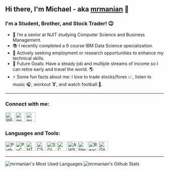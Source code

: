 ## Hi there, I'm Michael - aka [mrmanian][website] 👋

### I'm a Student, Brother, and Stock Trader! 😉
- 🌱 I’m a senior at NJIT studying Computer Science and Business Management.
- 📚 I recently completed a 9 course IBM Data Science specialization.
- 👯 Actively seeking employment or research opportunities to enhance my technical skills.
- 🥅 Future Goals: Have a steady job and multiple streams of income so I can retire early and travel the world. 🌎
- ⚡ Some fun facts about me: I love to trade stocks/forex 📈, listen to music 🎧, workout 🏋, and watch football 🏈.


---

### Connect with me:

[<img align="left" alt="WEBSITE.com" width="30px" src="https://img.icons8.com/fluent/48/000000/globe.png"/>][website]
[<img align="left" alt="mrmanian | LinkedIn" width="30px" src="https://img.icons8.com/color/48/000000/linkedin.png"/>][linkedin]
[<img align="left" alt="mrmanian | Gmail" width="30px" src="https://img.icons8.com/fluent/48/000000/gmail--v1.png"/>][gmail]

<br />
<br />

### Languages and Tools:

<img align="left" alt="Python" width="30px" src="https://img.icons8.com/color/48/000000/python.png"/>
<img align="left" alt="PyCharm" width="30px" src="https://img.icons8.com/color/48/000000/pycharm.png" />
<img align="left" alt="HTML5" width="30px" src="https://img.icons8.com/color/48/000000/html-5.png"/>
<img align="left" alt="CSS3" width="30px" src="https://img.icons8.com/color/48/000000/css3.png"/>
<img align="left" alt="SQL" width="30px" src="https://img.icons8.com/office/16/000000/database.png"/>
<img align="left" alt="C" width="30px" src="https://img.icons8.com/color/48/000000/c-programming.png"/>
<img align="left" alt="AWS" width="30px" src="https://img.icons8.com/color/48/000000/amazon-web-services.png"/>
<img align="left" alt="Heroku" width="30px" src="https://img.icons8.com/color/48/000000/heroku.png"/>
<img align="left" alt="React" width="30px" src="https://img.icons8.com/plasticine/100/000000/react.png"/>
<img align="left" alt="Git" width="30px" src="https://img.icons8.com/color/48/000000/git.png"/>

<br />
<br />

---

<img align="left" alt="mrmanian's Most Used Languages" src="https://github-readme-stats.vercel.app/api/top-langs/?username=mrmanian&hide_border=True&theme=default&count_private=true?exclude_repo=IBM-Data-Science-Capstone"/>

<img align="left" alt="mrmanian's Github Stats" src="https://github-readme-stats.vercel.app/api?username=mrmanian&hide=prs,contribs&show_icons=true&include_all_commits=True&hide_border=True&theme=default&count_private=true"/>


[website]: https://mrmanian.herokuapp.com/
[gmail]: mailto:michaelrmanian@gmail.com
[linkedin]: https://linkedin.com/in/michael-manian/
